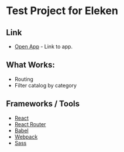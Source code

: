 Test Project for Eleken
===

## Link
 - [Open App](https://eleken-task.herokuapp.com) - Link to app.

## What Works:
 * Routing
 * Filter catalog by category

## Frameworks / Tools

 * [React](https://facebook.github.io/react/)
 * [React Router](https://github.com/ReactTraining/react-router)
 * [Babel](https://babeljs.io/)
 * [Webpack](https://webpack.js.org/)
 * [Sass](http://sass-lang.com/)

